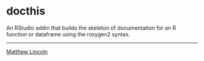 docthis
=======

An RStudio addin that builds the skeleton of documentation for an R function or dataframe using the roxygen2 syntax.

---
[Matthew Lincoln](http://matthewlincoln.net)